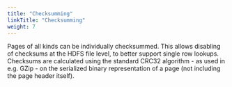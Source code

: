 ```yaml
---
title: "Checksumming"
linkTitle: "Checksumming"
weight: 7
---
```

Pages of all kinds can be individually checksummed. This allows disabling of checksums
at the HDFS file level, to better support single row lookups. Checksums are calculated
using the standard CRC32 algorithm - as used in e.g. GZip - on the serialized binary
representation of a page (not including the page header itself).
